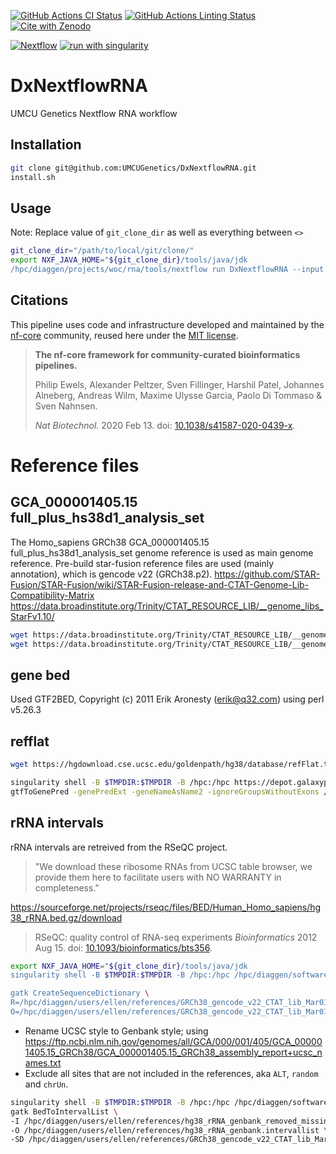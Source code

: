 [![GitHub Actions CI Status](https://github.com/UMCUGenetics/dxnextflowrna/workflows/nf-core%20CI/badge.svg)](https://github.com/UMCUGenetics/dxnextflowrna/actions?query=workflow%3A%22nf-core+CI%22)
[![GitHub Actions Linting Status](https://github.com/UMCUGenetics/dxnextflowrna/workflows/nf-core%20linting/badge.svg)](https://github.com/UMCUGenetics/dxnextflowrna/actions?query=workflow%3A%22nf-core+linting%22)[![Cite with Zenodo](http://img.shields.io/badge/DOI-10.5281/zenodo.XXXXXXX-1073c8?labelColor=000000)](https://doi.org/10.5281/zenodo.XXXXXXX)

[![Nextflow](https://img.shields.io/badge/nextflow%20DSL2-%E2%89%A523.04.0-23aa62.svg)](https://www.nextflow.io/)
[![run with singularity](https://img.shields.io/badge/run%20with-singularity-1d355c.svg?labelColor=000000)](https://sylabs.io/docs/)

# DxNextflowRNA
UMCU Genetics Nextflow RNA workflow

## Installation
```bash
git clone git@github.com:UMCUGenetics/DxNextflowRNA.git
install.sh
```

## Usage
Note: Replace value of `git_clone_dir` as well as everything between `<>`
```bash
git_clone_dir="/path/to/local/git/clone/"
export NXF_JAVA_HOME="${git_clone_dir}/tools/java/jdk
/hpc/diaggen/projects/woc/rna/tools/nextflow run DxNextflowRNA --input <input_fastq_dir> --outdir <outdir> --email <email>
```

## Citations
This pipeline uses code and infrastructure developed and maintained by the [nf-core](https://nf-co.re) community, reused here under the [MIT license](https://github.com/nf-core/tools/blob/master/LICENSE).

> **The nf-core framework for community-curated bioinformatics pipelines.**
>
> Philip Ewels, Alexander Peltzer, Sven Fillinger, Harshil Patel, Johannes Alneberg, Andreas Wilm, Maxime Ulysse Garcia, Paolo Di Tommaso & Sven Nahnsen.
>
> _Nat Biotechnol._ 2020 Feb 13. doi: [10.1038/s41587-020-0439-x](https://dx.doi.org/10.1038/s41587-020-0439-x).


# Reference files
## GCA_000001405.15 full_plus_hs38d1_analysis_set
The Homo_sapiens GRCh38 GCA_000001405.15 full_plus_hs38d1_analysis_set genome reference is used as main genome reference.
Pre-build star-fusion reference files are used (mainly annotation), which is gencode v22 (GRCh38.p2).
https://github.com/STAR-Fusion/STAR-Fusion/wiki/STAR-Fusion-release-and-CTAT-Genome-Lib-Compatibility-Matrix
https://data.broadinstitute.org/Trinity/CTAT_RESOURCE_LIB/__genome_libs_StarFv1.10/

```bash
wget https://data.broadinstitute.org/Trinity/CTAT_RESOURCE_LIB/__genome_libs_StarFv1.10/GRCh38_gencode_v22_CTAT_lib_Mar012021.plug-n-play.tar.gz
wget https://data.broadinstitute.org/Trinity/CTAT_RESOURCE_LIB/__genome_libs_StarFv1.10/GRCh38_gencode_v22_CTAT_lib_Mar012021.plug-n-play.tar.gz.md5sum
```

## gene bed
Used GTF2BED, Copyright (c) 2011 Erik Aronesty (erik@q32.com)
using perl v5.26.3

## refflat
```bash
wget https://hgdownload.cse.ucsc.edu/goldenpath/hg38/database/refFlat.txt.gz
```

```bash
singularity shell -B $TMPDIR:$TMPDIR -B /hpc:/hpc https://depot.galaxyproject.org/singularity/ucsc-gtftogenepred:357--1
gtfToGenePred -genePredExt -geneNameAsName2 -ignoreGroupsWithoutExons /hpc/diaggen/users/ellen/references/GRCh38_gencode_v22_CTAT_lib_Mar012021.plug-n-play/ctat_genome_lib_build_dir/ref_annot.gtf /dev/stdout | awk 'BEGIN { OFS="\t"} {print $12, $1, $2, $3, $4, $5, $6, $7, $8, $9, $10}' > /hpc/diaggen/users/ellen/references/GRCh38_gencode_v22_CTAT_lib_Mar012021.ref_annot.gtf.refflat
```

## rRNA intervals
rRNA intervals are retreived from the RSeQC project.
> "We download these ribosome RNAs from UCSC table browser, we provide them here to facilitate users with NO WARRANTY in completeness."

https://sourceforge.net/projects/rseqc/files/BED/Human_Homo_sapiens/hg38_rRNA.bed.gz/download

> RSeQC: quality control of RNA-seq experiments
> _Bioinformatics_ 2012 Aug 15. doi: [10.1093/bioinformatics/bts356](https://dx.doi.org/10.1093/bioinformatics/bts356).

```bash
export NXF_JAVA_HOME="${git_clone_dir}/tools/java/jdk
singularity shell -B $TMPDIR:$TMPDIR -B /hpc:/hpc /hpc/diaggen/software/singularity_cache/broadinstitute-gatk-4.5.0.0.img

gatk CreateSequenceDictionary \
R=/hpc/diaggen/users/ellen/references/GRCh38_gencode_v22_CTAT_lib_Mar012021.plug-n-play/ctat_genome_lib_build_dir/ref_genome.fa \
O=/hpc/diaggen/users/ellen/references/GRCh38_gencode_v22_CTAT_lib_Mar012021.ref_genome.dict
```
- Rename UCSC style to Genbank style; using https://ftp.ncbi.nlm.nih.gov/genomes/all/GCA/000/001/405/GCA_000001405.15_GRCh38/GCA_000001405.15_GRCh38_assembly_report+ucsc_names.txt
- Exclude all sites that are not included in the references, aka `ALT`, `random` and `chrUn`.

```bash
singularity shell -B $TMPDIR:$TMPDIR -B /hpc:/hpc /hpc/diaggen/software/singularity_cache/broadinstitute-gatk-4.5.0.0.img
gatk BedToIntervalList \
-I /hpc/diaggen/users/ellen/references/hg38_rRNA_genbank_removed_missing_dict.bed \
-O /hpc/diaggen/users/ellen/references/hg38_rRNA_genbank.intervallist \
-SD /hpc/diaggen/users/ellen/references/GRCh38_gencode_v22_CTAT_lib_Mar012021.ref_genome.dict
```
